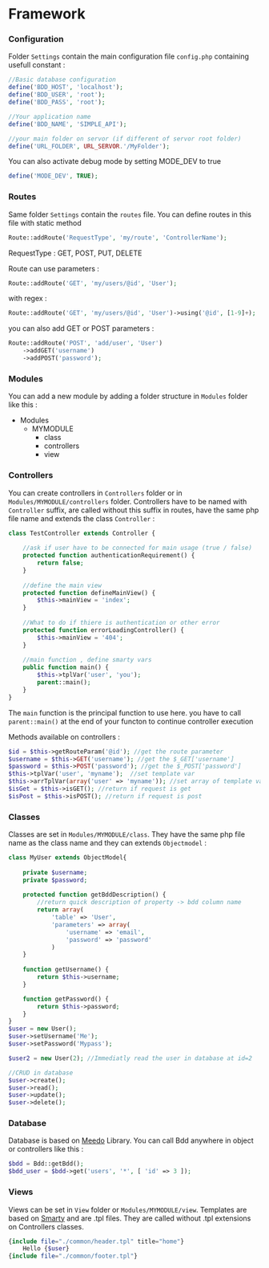 # Framework
### Configuration
Folder `Settings` contain the main configuration file `config.php` containing usefull constant : 
```php
//Basic database configuration
define('BDD_HOST', 'localhost');
define('BDD_USER', 'root');
define('BDD_PASS', 'root');

//Your application name
define('BDD_NAME', 'SIMPLE_API');

//your main folder on servor (if different of servor root folder)
define('URL_FOLDER', URL_SERVOR.'/MyFolder');
```
You can also activate debug mode by setting MODE_DEV to true
```php
define('MODE_DEV', TRUE);
```
### Routes

Same folder `Settings` contain the `routes` file. You can define routes in this file with static method 
```php 
Route::addRoute('RequestType', 'my/route', 'ControllerName');
```
RequestType : GET, POST, PUT, DELETE

Route can use parameters : 
```php
Route::addRoute('GET', 'my/users/@id', 'User');
```
with regex :
```php
Route::addRoute('GET', 'my/users/@id', 'User')->using('@id', [1-9]+);
```
you can also add GET or POST parameters :
```php
Route::addRoute('POST', 'add/user', 'User')
    ->addGET('username')
    ->addPOST('password');
```
### Modules
You can add a new module by adding a folder structure in `Modules` folder like this : 
- Modules
    - MYMODULE
        - class
        - controllers
        - view

### Controllers

You can create controllers in `Controllers` folder or in `Modules/MYMODULE/controllers` folder. Controllers have to be named with `Controller` suffix, are called without this suffix in routes, have the same php file name and extends the class `Controller` : 
```php
class TestController extends Controller {
    
    //ask if user have to be connected for main usage (true / false)
    protected function authenticationRequirement() {
        return false;
    }
    
    //define the main view
    protected function defineMainView() {
        $this->mainView = 'index';
    }
    
    //What to do if thiere is authentication or other error
    protected function errorLoadingController() {
        $this->mainView = '404';
    }
    
    //main function , define smarty vars
    public function main() {
        $this->tplVar('user', 'you');
        parent::main();
    }
}
```

The `main` function is the principal function to use here. you have to call `parent::main()` at the end of your functon to continue controller execution

Methods available on controllers : 
```php
$id = $this->getRouteParam('@id'); //get the route parameter 
$username = $this->GET('username'); //get the $_GET['username']
$password = $this->POST('password'); //get the $_POST['password']
$this->tplVar('user', 'myname');  //set template var
$this->arrTplVar(array('user' => 'myname')); //set array of template var
$isGet = $this->isGET(); //return if request is get
$isPost = $this->isPOST(); //return if request is post
```

### Classes

Classes are set in `Modules/MYMODULE/class`. They have the same php file name as the class name and they can extends `Objectmodel` : 
```php
class MyUser extends ObjectModel{
    
    private $username;
    private $password;
    
    protected function getBddDescription() {
        //return quick description of property -> bdd column name
        return array(
            'table' => 'User',
            'parameters' => array(
                'username' => 'email',
                'password' => 'password'
            )
    }
    
    function getUsername() {
        return $this->username;
    }

    function getPassword() {
        return $this->password;
    }
}
$user = new User();
$user->setUsername('Me');
$user->setPassword('Mypass');

$user2 = new User(2); //Immediatly read the user in database at id=2

//CRUD in database
$user->create(); 
$user->read();
$user->update();
$user->delete();
```

### Database
Database is based on [Meedo](http://medoo.in/doc) Library. You can call Bdd anywhere in object or controllers like this :
```php
$bdd = Bdd::getBdd();
$bdd_user = $bdd->get('users', '*', [ 'id' => 3 ]);
```

### Views

Views can be set in `View` folder or `Modules/MYMODULE/view`. Templates are based on [Smarty](http://www.smarty.net/) and are .tpl files. They are called without .tpl extensions on Controllers classes.

```php
{include file="./common/header.tpl" title="home"}
    Hello {$user}
{include file="./common/footer.tpl"}
```






